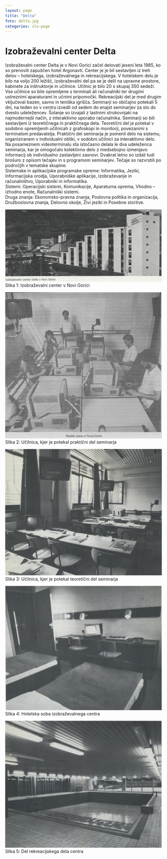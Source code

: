 ```yaml
---
layout: page
title: "Delta"
foto: delta.jpg
categories: slo-page
---
```


# Izobraževalni center Delta

Izobraževalni center Delta je v Novi Gorici začel delovati jeseni leta 1985, ko so prenovili zapuščen hotel Argonavti. Center je je bil 
sestavljen iz treh delov – hotelskega, izobraževalnega in rekreacijskega. V hotelskem delu je bilo na voljo 200  ležišč, izobraževalni del 
pa se je delil na upravne prostore, kabinete za inštruktorje in učilnice. Učilnic je bilo 20 s skupaj 350 sedeži. Vse učilnice so bile 
opremljene s terminali ali računalniki ter drugimi ustreznimi aparaturami in učnimi pripomočki. Rekreacijski del je med drugim vključeval 
bazen, savno in teniška igrišča. 
Seminarji so običajno potekali 5 dni, na teden so v centru izvedli od sedem do enajst seminarjev za sto do dvesto udeležencev. Šolanje so 
izvajali z lastnimi strokovnjaki na najmodernejši način, z interaktivno uporabo računalnika. Seminarji so bili sestavljeni iz teoretičnega 
in praktičnega dela. Teoretični del je potekal v sodobno opremljenih učilnicah z grafoskopi in monitorji, povezanimi s terminalom predavatelja. 
Praktični del seminarja je pomenil delo na sistemu, organiziranem v individualni obliki, v sodobni učilnici za interaktivno delo. Na 
posameznem videoterminalu sta istočasno delala le dva udeleženca seminarja, kar je omogočalo kolektivno delo z medsebojno izmenjavo informacij 
ob individualno zastavljeni zasnovi. 
Dvakrat letno so izdali tudi brošuro z opisom tečajev in s programom seminarjev. Tečaje so razvrstili po področjih v tematske skupine:
<br>
Sistemske in aplikacijske programske opreme: Informatika, Jeziki, Informacijska orodja, Uporabniške aplikacije, Izobraževanje in računalništvo, Uporabniki in informatika.
<br>
Sistemi: Operacijski sistemi, Komunikacije, Aparaturna oprema, Vhodno – izhodno enote, Računalniški sistemi.
<br>
Druga znanja: Ekonomsko-pravna znanja, Poslovna politika in organizacija, Družboslovna znanja, Delovno okolje, Živi jeziki in Posebne storitve.

![slika 1](../assets/img/zgodovina/izob1.png)  
Slika 1: Izobraževalni center v Novi Gorici

![slika 2](../assets/img/zgodovina/izob2.png)  
Slika 2: Učilnica, kjer je potekal praktični del seminarja

![slika 3](../assets/img/zgodovina/izob3.png)  
Slika 3: Učilnica, kjer je potekal teoretični del seminarja

![slika 4](../assets/img/zgodovina/izob4.png)  
Slika 4: Hotelska soba izobraževalnega centra

![slika 5](../assets/img/zgodovina/izob5.png)  
Slika 5: Del rekreacijskega dela centra
